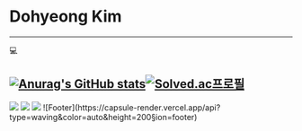 # Dohyeong Kim
---
:computer:

[![Anurag's GitHub stats](https://github-readme-stats.vercel.app/api?username=2buldupki)](https://github.com/2buldupki/github-readme-stats)[![Solved.ac프로필](http://mazassumnida.wtf/api/v2/generate_badge?boj=hazz)](https://solved.ac/hazz)
---
<img src="https://img.shields.io/badge/C-#A8B9CC?style=flat-square&logo=C&logoColor=white"/>
<img src="https://img.shields.io/badge/C++-00599C?style=flat-square&logo=C%2B%2B&logoColor=white"/>
<img src="https://img.shields.io/badge/Python-3776AB?style=flat-square&logo=Python&logoColor=white"/>
![Footer](https://capsule-render.vercel.app/api?type=waving&color=auto&height=200&section=footer)

